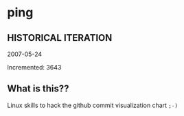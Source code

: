 # ping

## HISTORICAL ITERATION
2007-05-24

Incremented: 3643

## What is this?? 
Linux skills to hack the github commit visualization chart `;-)`
